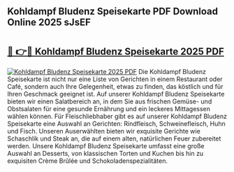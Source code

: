 ## Kohldampf Bludenz Speisekarte PDF Download Online 2025 sJsEF

# <h2><a href="http://gc8dyev.nevu.top/?p=Kohldampf+Bludenz+Speisekarte">🔗 👉🔴 Kohldampf Bludenz Speisekarte 2025 PDF</a></h2>

[![Kohldampf Bludenz Speisekarte 2025 PDF](https://i.imgur.com/dBaPXMq.png)](http://gc8dyev.nevu.top/?p=Kohldampf+Bludenz+Speisekarte)
Die Kohldampf Bludenz Speisekarte ist nicht nur eine Liste von Gerichten in einem Restaurant oder Café, sondern auch Ihre Gelegenheit, etwas zu finden, das köstlich und für Ihren Geschmack geeignet ist. Auf unserer Kohldampf Bludenz Speisekarte bieten wir einen Salatbereich an, in dem Sie aus frischen Gemüse- und Obstsalaten für eine gesunde Ernährung und ein leckeres Mittagessen wählen können. Für Fleischliebhaber gibt es auf unserer Kohldampf Bludenz Speisekarte eine Auswahl an Gerichten: Rindfleisch, Schweinefleisch, Huhn und Fisch. Unseren Auserwählten bieten wir exquisite Gerichte wie Schaschlik und Steak an, die auf einem alten, natürlichen Feuer zubereitet werden. Unsere Kohldampf Bludenz Speisekarte umfasst eine große Auswahl an Desserts, von klassischen Torten und Kuchen bis hin zu exquisiten Crème Brûlée und Schokoladenspezialitäten.
